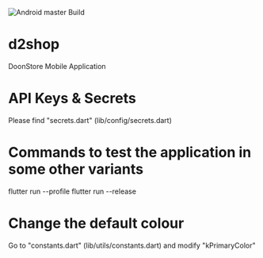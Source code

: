 ![Android master Build](https://github.com/doonstore/d2shop/workflows/Android%20master%20Build/badge.svg)

# d2shop
DoonStore Mobile Application

# API Keys & Secrets
Please find "secrets.dart" (lib/config/secrets.dart)

# Commands to test the application in some other variants 
flutter run --profile
flutter run --release

# Change the default colour
Go to "constants.dart" (lib/utils/constants.dart) and modify "kPrimaryColor"